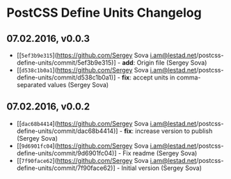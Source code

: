 # PostCSS Define Units Changelog

## 07.02.2016, v0.0.3

* [[`5ef3b9e315`](https://github.com/Sergey Sova <i.am@lestad.net>/postcss-define-units/commit/5ef3b9e315)] - **add**: Origin file (Sergey Sova)
* [[`d538c1b0a1`](https://github.com/Sergey Sova <i.am@lestad.net>/postcss-define-units/commit/d538c1b0a1)] - **fix**: accept units in comma-separated values (Sergey Sova)


## 07.02.2016, v0.0.2

* [[`dac68b4414`](https://github.com/Sergey Sova <i.am@lestad.net>/postcss-define-units/commit/dac68b4414)] - **fix**: increase version to publish (Sergey Sova)
* [[`9d6901fc04`](https://github.com/Sergey Sova <i.am@lestad.net>/postcss-define-units/commit/9d6901fc04)] - Fix readme (Sergey Sova)
* [[`7f90face62`](https://github.com/Sergey Sova <i.am@lestad.net>/postcss-define-units/commit/7f90face62)] - Initial version (Sergey Sova)